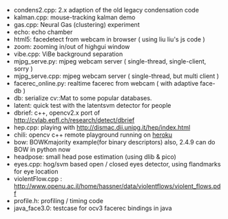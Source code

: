 * condens2.cpp: 2.x adaption of the old legacy condensation code
* kalman.cpp: mouse-tracking kalman demo
* gas.cpp: Neural Gas (clustering) experiment
* echo: echo chamber
* html5: facedetect from webcam in browser ( using liu liu's js code )
* zoom: zooming in/out of highgui window
* vibe.cpp: ViBe background separation
* mjpg_serve.py: mjpeg webcam server ( single-thread, single-client, sorry )
* mjpg_serve.cpp: mjpeg webcam server ( single-thread, but multi client )
* facerec_online.py: realtime facerec from webcam ( with adaptive face-db )
* db: serialize cv::Mat to some popular databases.
* latent: quick test with the latentsvm detector for people
* dbrief: c++, opencv2.x port of http://cvlab.epfl.ch/research/detect/dbrief
* hep.cpp: playing with http://dismac.dii.unipg.it/hep/index.html
* chili: opencv c++ remote playground running on [heroku](http://sugarcoatedchili.herokuapp.com/)
* bow: BOWKmajority example(for binary descriptors) also, 2.4.9 can do BOW in python now 
* headpose: small head pose estimation (using dlib & pico)
* eyes.cpp: hog/svm based open / closed eyes detector, using flandmarks for eye location
* violentFlow.cpp : http://www.openu.ac.il/home/hassner/data/violentflows/violent_flows.pdf
* profile.h: profiling / timing code
* java_face3.0: testcase for ocv3 facerec bindings in java
